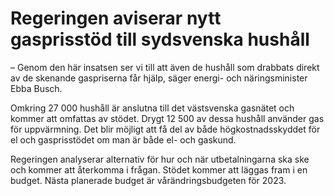 # Regeringen aviserar nytt gasprisstöd till sydsvenska hushåll

– Genom den här insatsen ser vi till att även de hushåll som drabbats direkt av de skenande gaspriserna får hjälp, säger energi\- och näringsminister Ebba Busch.

Omkring 27 000 hushåll är anslutna till det västsvenska gasnätet och kommer att omfattas av stödet. Drygt 12 500 av dessa hushåll använder gas för uppvärmning. Det blir möjligt att få del av både högkostnadsskyddet för el och gasprisstödet om man är både el\- och gaskund.

Regeringen analyserar alternativ för hur och när utbetalningarna ska ske och kommer att återkomma i frågan. Stödet kommer att läggas fram i en budget. Nästa planerade budget är vårändringsbudgeten för 2023\.

